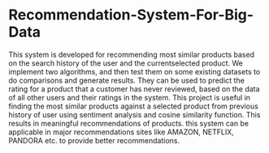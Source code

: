 # Recommendation-System-For-Big-Data
This system is developed for recommending most similar products based on the search history of the user and the currentselected product. 
We implement two algorithms, and then test them on some existing datasets to do comparisons and generate results. 
They can be used to predict the rating for a product that a customer has never reviewed, based on the data of all other users and their ratings in the system. 
This project is useful in finding the most similar products against a selected product from previous history of user using sentiment analysis and cosine similarity function. 
This results in meaningful recommendations of products. this system can be applicable in
major recommendations sites like AMAZON, NETFLIX, PANDORA etc. to provide better recommendations.
